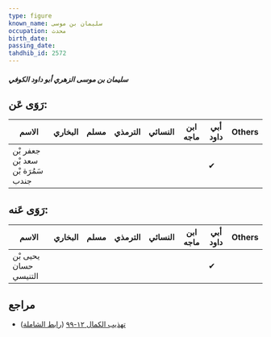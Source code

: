 ```yaml
---
type: figure
known_name: سليمان بن موسى
occupation: محدث
birth_date:
passing_date:
tahdhib_id: 2572
---
```

##### سليمان بن موسى الزهري أبو داود الكوفي

## رَوَى عَن:
| الاسم                             | البخاري | مسلم | الترمذي | النسائي | ابن ماجه | أبي داود | Others |
| --------------------------------- | ------- | ---- | ------- | ------- | -------- | -------- | ------ |
| جعفر بْن سعد بْن سَمُرَة بْن جندب |         |      |         |         |          | ✔        |        |
## رَوَى عَنه:
| الاسم                 | البخاري | مسلم | الترمذي | النسائي | ابن ماجه | أبي داود | Others |
| --------------------- | ------- | ---- | ------- | ------- | -------- | -------- | ------ |
| يحيى بْن حسان التنيسي |         |      |         |         |          | ✔        |        |
## مراجع
- [تهذيب الكمال ١٢-٩٩](obsidian://open?vault=Tahdhib-al-Kamal&file=Figures/٢٥٧٢-سليمان%20بن%20موسى%20الزهري%20أبو%20داود%20الكوفي) ([رابط الشاملة](https://shamela.ws/book/3722/5872))